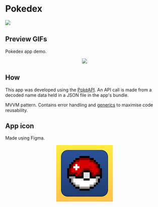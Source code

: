 # Pokedex
![](media/default_view.jpg)

## Preview GIFs
Pokedex app demo.
<p align="center">
  <img src="media.demo.gif"/>
</p>

## How
This app was developed using the [PokéAPI](https://pokeapi.co/).
An API call is made from a decoded name data held in a JSON file in the app's bundle.

MVVM pattern.
Contains error handling and [generics](https://docs.swift.org/swift-book/LanguageGuide/Generics.html) to maximise code reusability.

## App icon
Made using Figma.
<p align="center">
  <img src="Pokedex/Assets.xcassets/AppIcon.appiconset/180.png"/>
</p>

